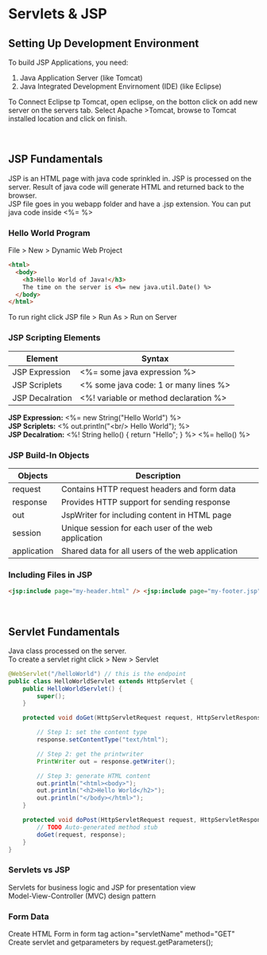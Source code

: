 # Servlets & JSP

## Setting Up Development Environment

To build JSP Applications, you need:

1. Java Application Server (like Tomcat)
1. Java Integrated Development Envirnoment (IDE) (like Eclipse)

To Connect Eclipse tp Tomcat, open eclipse, on the botton click on add new server on the servers tab. Select Apache >Tomcat, browse to Tomcat installed location and click on finish.

<br>

## JSP Fundamentals

JSP is an HTML page with java code sprinkled in. JSP is processed on the server. Result of java code will generate HTML and returned back to the browser.<br>
JSP file goes in you webapp folder and have a .jsp extension. You can put java code inside <%= %>

### Hello World Program

File > New > Dynamic Web Project

```html
<html>
  <body>
    <h3>Hello World of Java!</h3>
    The time on the server is <%= new java.util.Date() %>
  </body>
</html>
```

To run right click JSP file > Run As > Run on Server

### JSP Scripting Elements

| Element         | Syntax                                |
| --------------- | ------------------------------------- |
| JSP Expression  | <%= some java expression %>           |
| JSP Scriplets   | <% some java code: 1 or many lines %> |
| JSP Decalration | <%! variable or method declaration %> |

**JSP Expression:** <%= new String("Hello World") %> <br>
**JSP Scriplets:** <% out.println("\<br/> Hello World"); %> <br>
**JSP Decalration:** <%! String hello() { return "Hello"; } %> <%= hello() %>

### JSP Build-In Objects

| Objects     | Description                                         |
| ----------- | --------------------------------------------------- |
| request     | Contains HTTP request headers and form data         |
| response    | Provides HTTP support for sending response          |
| out         | JspWriter for including content in HTML page        |
| session     | Unique session for each user of the web application |
| application | Shared data for all users of the web application    |

### Including Files in JSP

```html
<jsp:include page="my-header.html" /> <jsp:include page="my-footer.jsp" />
```

<br>

## Servlet Fundamentals

Java class processed on the server.<br>
To create a servlet right click > New > Servlet

```java
@WebServlet("/helloWorld") // this is the endpoint
public class HelloWorldServlet extends HttpServlet {
    public HelloWorldServlet() {
        super();
    }

	protected void doGet(HttpServletRequest request, HttpServletResponse response) throws ServletException, IOException {

		// Step 1: set the content type
		response.setContentType("text/html");

		// Step 2: get the printwriter
		PrintWriter out = response.getWriter();

		// Step 3: generate HTML content
		out.println("<html><body>");
		out.println("<h2>Hello World</h2>");
		out.println("</body></html>");
	}

	protected void doPost(HttpServletRequest request, HttpServletResponse response) throws ServletException, IOException {
		// TODO Auto-generated method stub
		doGet(request, response);
	}
}
```

### Servlets vs JSP

Servlets for business logic and JSP for presentation view<br>
Model-View-Controller (MVC) design pattern

### Form Data

Create HTML Form in form tag action="servletName" method="GET"<br>
Create servlet and getparameters by request.getParameters();
